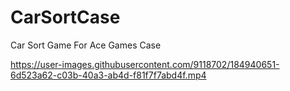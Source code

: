 # CarSortCase
Car Sort Game For Ace Games Case


https://user-images.githubusercontent.com/9118702/184940651-6d523a62-c03b-40a3-ab4d-f81f7f7abd4f.mp4

